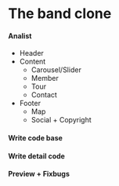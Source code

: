 # The band clone

#### Analist

- Header
- Content
  - Carousel/Slider
  - Member
  - Tour
  - Contact
- Footer
  - Map
  - Social + Copyright

#### Write code base

#### Write detail code

#### Preview + Fixbugs

